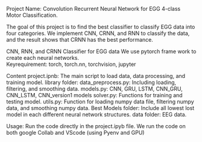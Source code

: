 Project Name: Convolution Recurrent Neural Network for EGG 4-class Motor Classification. 

The goal of this project is to find the best classifier to classify EGG data into four categories. We implement CNN, CRNN, and RNN to classify the data, and the result shows that CRNN has the best performance. 


CNN, RNN, and CRNN Classifier for EGG data 
We use pytorch frame work to create each neural networks. 	
Keyrequirement: torch, torch.nn, torchvision, jupyter

Content 
project.ipnb: The main script to load data, data processing, and training model.
library folder: 
	data_preprocess.py: Including loading, filtering, and smoothing data.
	models.py: CNN, GRU, LSTM, CNN_GRU, CNN_LSTM, CNN_version1 models
	solver.py: Functions for training and testing model. 
	utils.py: Function for loading numpy data file, filtering numpy data, and smoothing numpy data. 
Best Models folder: Include all lowest lost model in each different neural network structures. 
data folder: EEG data. 


Usage: Run the code directly in the project.ipyb file. We run the code on both google Collab and VScode (using Pyenv and GPU) 



